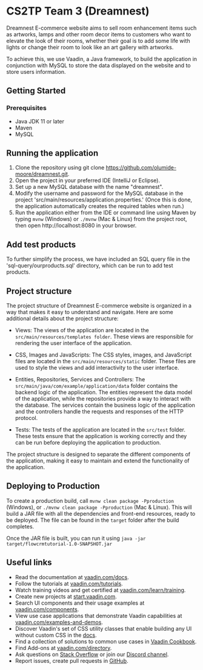 # CS2TP Team 3 (Dreamnest)

Dreamnest E-commerce website aims to sell room enhancement items such as artworks, lamps and other room decor items  to customers who want to elevate the look of their rooms, whether their goal is to add some life with lights or change their room to look like an art gallery with artworks. 

To achieve this, we use Vaadin, a Java framework, to build the application in conjunction with MySQL to store the data displayed on the website and to store users information.

## Getting Started
### Prerequisites
- Java JDK 11 or later
- Maven
- MySQL
## Running the application
1. Clone the repository using git clone https://github.com/olumide-moore/dreamnest.git.
2. Open the project in your preferred IDE (IntelliJ or Eclipse).
3. Set up a new MySQL database with the name "dreamnest".
4. Modify the username and password for the MySQL database in the project  'src/main/resources/application.properties.' (Once this is done, the application automatically creates the required tables when run.)
5. Run the application either from the IDE or command line using Maven by typing `mvnw` (Windows) or `./mvnw` (Mac & Linux) from the project root, then open http://localhost:8080 in your browser.

## Add test products
To further simplify the process, we have included an SQL query file in the 'sql-query/ourproducts.sql' directory, which can be run to add test products.

## Project structure


The project structure of Dreamnest E-commerce website is organized in a way that makes it easy to understand and navigate. Here are some additional details about the project structure:

- Views: The views of the application are located in the `src/main/resources/templates folder`. These views are responsible for rendering the user interface of the application.

- CSS, Images and JavaScripts: The CSS styles, images, and JavaScript files are located in the `src/main/resources/static` folder. These files are used to style the views and add interactivity to the user interface.

- Entities, Repositories, Services and Controllers: The `src/main/java/com/example/application/data` folder contains the backend logic of the application. The entities represent the data model of the application, while the repositories provide a way to interact with the database. The services contain the business logic of the application and the controllers handle the requests and responses of the HTTP protocol.

- Tests: The tests of the application are located in the `src/test` folder. These tests ensure that the application is working correctly and they can be run before deploying the application to production.

The project structure is designed to separate the different components of the application, making it easy to maintain and extend the functionality of the application.

## Deploying to Production

To create a production build, call `mvnw clean package -Pproduction` (Windows),
or `./mvnw clean package -Pproduction` (Mac & Linux).
This will build a JAR file with all the dependencies and front-end resources,
ready to be deployed. The file can be found in the `target` folder after the build completes.

Once the JAR file is built, you can run it using
`java -jar target/flowcrmtutorial-1.0-SNAPSHOT.jar`

## Useful links

- Read the documentation at [vaadin.com/docs](https://vaadin.com/docs).
- Follow the tutorials at [vaadin.com/tutorials](https://vaadin.com/tutorials).
- Watch training videos and get certified at [vaadin.com/learn/training](https://vaadin.com/learn/training).
- Create new projects at [start.vaadin.com](https://start.vaadin.com/).
- Search UI components and their usage examples at [vaadin.com/components](https://vaadin.com/components).
- View use case applications that demonstrate Vaadin capabilities at [vaadin.com/examples-and-demos](https://vaadin.com/examples-and-demos).
- Discover Vaadin's set of CSS utility classes that enable building any UI without custom CSS in the [docs](https://vaadin.com/docs/latest/ds/foundation/utility-classes). 
- Find a collection of solutions to common use cases in [Vaadin Cookbook](https://cookbook.vaadin.com/).
- Find Add-ons at [vaadin.com/directory](https://vaadin.com/directory).
- Ask questions on [Stack Overflow](https://stackoverflow.com/questions/tagged/vaadin) or join our [Discord channel](https://discord.gg/MYFq5RTbBn).
- Report issues, create pull requests in [GitHub](https://github.com/vaadin/platform).
